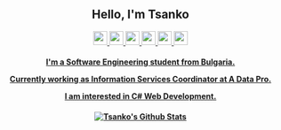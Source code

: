 <h2 align='center'>
  Hello, I'm Tsanko 
</h2>

<p align='center'>
    <a href="https://www.facebook.com/profile.php?id=1462063293"><img src="https://camo.githubusercontent.com/8f245234577766478eaf3ee72b0615e99bb9ef3eaa56e1c37f75692811181d5c/68747470733a2f2f6564656e742e6769746875622e696f2f537570657254696e7949636f6e732f696d616765732f7376672f66616365626f6f6b2e737667" width="25" height="25"/>  
  <a href="https://www.linkedin.com/in/tsankotsanev/"><img src="https://camo.githubusercontent.com/c8a9c5b414cd812ad6a97a46c29af67239ddaeae08c41724ff7d945fb4c047e5/68747470733a2f2f6564656e742e6769746875622e696f2f537570657254696e7949636f6e732f696d616765732f7376672f6c696e6b6564696e2e737667" width="25" height="25"/> 
  <a href="https://mail.google.com/mail/u/0/?fs=1&tf=cm&to=tsanko.tsanev.business@gmail.com&su&shva=1"><img src="https://www.freeiconspng.com/thumbs/gmail-icon/gmail-logo-icon-2.png" width="25" height="25"/>  
      <a href="https://twitch.tv/whitez9"><img src="https://cdn0.iconfinder.com/data/icons/social-network-7/50/16-512.png" width="25" height="25"/> 
        <a href="https://steamcommunity.com/profiles/76561198059982957/"><img src="https://camo.githubusercontent.com/2e51cfa2846afbace22819d8c7dd9afad50d0a414ad1d7d30e811952706f548d/68747470733a2f2f6564656e742e6769746875622e696f2f537570657254696e7949636f6e732f696d616765732f7376672f737465616d2e737667" width="25" height="25"/> 
          <a href="https://open.spotify.com/user/21xwsr5cso4ooumcm34jh2mui?si=0e40e0e840b4457d"><img src="https://camo.githubusercontent.com/15d4e1b8bf3ed25b7131cc93f248f86cc42deaf9e19fdb61aa1ba3b46e0400a5/68747470733a2f2f6564656e742e6769746875622e696f2f537570657254696e7949636f6e732f696d616765732f7376672f73706f746966792e737667" width="25" height="25"/> 
</p>

<h4 align='center'>
I'm a Software Engineering student from Bulgaria. 

Currently working as Information Services Coordinator at A Data Pro.  

I am interested in C# Web Development.
</h4>
         
<h4 align='center'>
<img align="center" src="https://github-readme-stats.vercel.app/api?username=tsankotsanev&theme=nord&show_icons=true" alt="Tsanko's Github Stats">
</p>     
        
          
    

